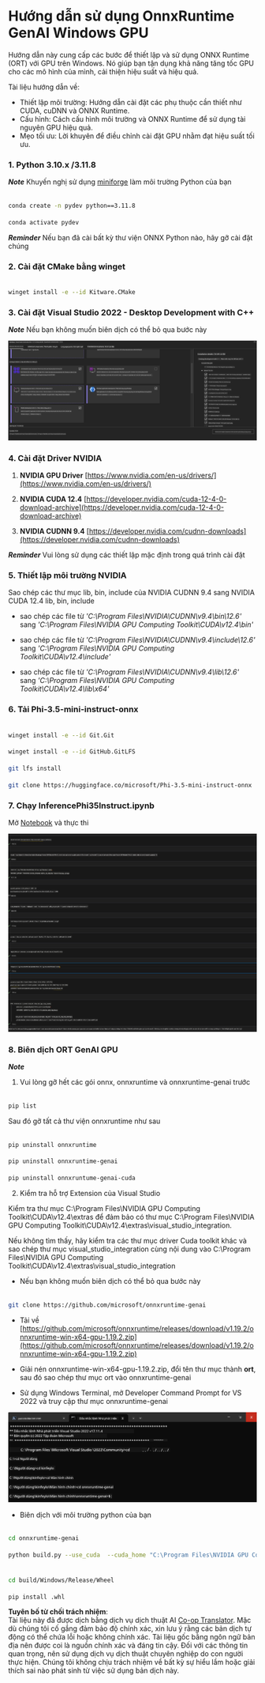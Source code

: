 <!--
CO_OP_TRANSLATOR_METADATA:
{
  "original_hash": "b066fc29c1b2129df84e027cb75119ce",
  "translation_date": "2025-05-09T18:45:05+00:00",
  "source_file": "md/02.Application/01.TextAndChat/Phi3/ORTWindowGPUGuideline.md",
  "language_code": "vi"
}
-->
# **Hướng dẫn sử dụng OnnxRuntime GenAI Windows GPU**

Hướng dẫn này cung cấp các bước để thiết lập và sử dụng ONNX Runtime (ORT) với GPU trên Windows. Nó giúp bạn tận dụng khả năng tăng tốc GPU cho các mô hình của mình, cải thiện hiệu suất và hiệu quả.

Tài liệu hướng dẫn về:

- Thiết lập môi trường: Hướng dẫn cài đặt các phụ thuộc cần thiết như CUDA, cuDNN và ONNX Runtime.
- Cấu hình: Cách cấu hình môi trường và ONNX Runtime để sử dụng tài nguyên GPU hiệu quả.
- Mẹo tối ưu: Lời khuyên để điều chỉnh cài đặt GPU nhằm đạt hiệu suất tối ưu.

### **1. Python 3.10.x /3.11.8**

   ***Note*** Khuyến nghị sử dụng [miniforge](https://github.com/conda-forge/miniforge/releases/latest/download/Miniforge3-Windows-x86_64.exe) làm môi trường Python của bạn

   ```bash

   conda create -n pydev python==3.11.8

   conda activate pydev

   ```

   ***Reminder*** Nếu bạn đã cài bất kỳ thư viện ONNX Python nào, hãy gỡ cài đặt chúng

### **2. Cài đặt CMake bằng winget**

   ```bash

   winget install -e --id Kitware.CMake

   ```

### **3. Cài đặt Visual Studio 2022 - Desktop Development with C++**

   ***Note*** Nếu bạn không muốn biên dịch có thể bỏ qua bước này

![CPP](../../../../../../translated_images/01.8964c1fa47e00dc36af710b967e72dd2f8a2be498e49c8d4c65c11ba105dedf8.vi.png)

### **4. Cài đặt Driver NVIDIA**

1. **NVIDIA GPU Driver**  [https://www.nvidia.com/en-us/drivers/](https://www.nvidia.com/en-us/drivers/)

2. **NVIDIA CUDA 12.4** [https://developer.nvidia.com/cuda-12-4-0-download-archive](https://developer.nvidia.com/cuda-12-4-0-download-archive)

3. **NVIDIA CUDNN 9.4**  [https://developer.nvidia.com/cudnn-downloads](https://developer.nvidia.com/cudnn-downloads)

***Reminder*** Vui lòng sử dụng các thiết lập mặc định trong quá trình cài đặt

### **5. Thiết lập môi trường NVIDIA**

Sao chép các thư mục lib, bin, include của NVIDIA CUDNN 9.4 sang NVIDIA CUDA 12.4 lib, bin, include

- sao chép các file từ *'C:\Program Files\NVIDIA\CUDNN\v9.4\bin\12.6'* sang *'C:\Program Files\NVIDIA GPU Computing Toolkit\CUDA\v12.4\bin'*

- sao chép các file từ *'C:\Program Files\NVIDIA\CUDNN\v9.4\include\12.6'* sang *'C:\Program Files\NVIDIA GPU Computing Toolkit\CUDA\v12.4\include'*

- sao chép các file từ *'C:\Program Files\NVIDIA\CUDNN\v9.4\lib\12.6'* sang *'C:\Program Files\NVIDIA GPU Computing Toolkit\CUDA\v12.4\lib\x64'*

### **6. Tải Phi-3.5-mini-instruct-onnx**

   ```bash

   winget install -e --id Git.Git

   winget install -e --id GitHub.GitLFS

   git lfs install

   git clone https://huggingface.co/microsoft/Phi-3.5-mini-instruct-onnx

   ```

### **7. Chạy InferencePhi35Instruct.ipynb**

   Mở [Notebook](../../../../../../code/09.UpdateSamples/Aug/ortgpu-phi35-instruct.ipynb) và thực thi

![RESULT](../../../../../../translated_images/02.be96d16e7b1007f1f3941f65561553e62ccbd49c962f3d4a9154b8326c033ec1.vi.png)

### **8. Biên dịch ORT GenAI GPU**

   ***Note*** 
   
   1. Vui lòng gỡ hết các gói onnx, onnxruntime và onnxruntime-genai trước

   ```bash

   pip list 
   
   ```

   Sau đó gỡ tất cả thư viện onnxruntime như sau

   ```bash

   pip uninstall onnxruntime

   pip uninstall onnxruntime-genai

   pip uninstall onnxruntume-genai-cuda
   
   ```

   2. Kiểm tra hỗ trợ Extension của Visual Studio

   Kiểm tra thư mục C:\Program Files\NVIDIA GPU Computing Toolkit\CUDA\v12.4\extras để đảm bảo có thư mục C:\Program Files\NVIDIA GPU Computing Toolkit\CUDA\v12.4\extras\visual_studio_integration. 
   
   Nếu không tìm thấy, hãy kiểm tra các thư mục driver Cuda toolkit khác và sao chép thư mục visual_studio_integration cùng nội dung vào C:\Program Files\NVIDIA GPU Computing Toolkit\CUDA\v12.4\extras\visual_studio_integration

   - Nếu bạn không muốn biên dịch có thể bỏ qua bước này

   ```bash

   git clone https://github.com/microsoft/onnxruntime-genai

   ```

   - Tải về [https://github.com/microsoft/onnxruntime/releases/download/v1.19.2/onnxruntime-win-x64-gpu-1.19.2.zip](https://github.com/microsoft/onnxruntime/releases/download/v1.19.2/onnxruntime-win-x64-gpu-1.19.2.zip)

   - Giải nén onnxruntime-win-x64-gpu-1.19.2.zip, đổi tên thư mục thành **ort**, sau đó sao chép thư mục ort vào onnxruntime-genai

   - Sử dụng Windows Terminal, mở Developer Command Prompt for VS 2022 và truy cập thư mục onnxruntime-genai

![RESULT](../../../../../../translated_images/03.53bb08e3bde53edd1735c5546fb32b9b0bdba93d8241c5e6e3196d8bc01adbd7.vi.png)

   - Biên dịch với môi trường python của bạn

   ```bash

   cd onnxruntime-genai

   python build.py --use_cuda  --cuda_home "C:\Program Files\NVIDIA GPU Computing Toolkit\CUDA\v12.4" --config Release
 

   cd build/Windows/Release/Wheel

   pip install .whl

   ```

**Tuyên bố từ chối trách nhiệm**:  
Tài liệu này đã được dịch bằng dịch vụ dịch thuật AI [Co-op Translator](https://github.com/Azure/co-op-translator). Mặc dù chúng tôi cố gắng đảm bảo độ chính xác, xin lưu ý rằng các bản dịch tự động có thể chứa lỗi hoặc không chính xác. Tài liệu gốc bằng ngôn ngữ bản địa nên được coi là nguồn chính xác và đáng tin cậy. Đối với các thông tin quan trọng, nên sử dụng dịch vụ dịch thuật chuyên nghiệp do con người thực hiện. Chúng tôi không chịu trách nhiệm về bất kỳ sự hiểu lầm hoặc giải thích sai nào phát sinh từ việc sử dụng bản dịch này.